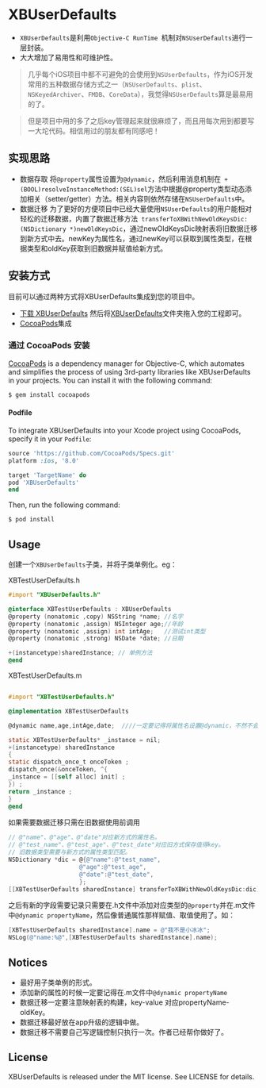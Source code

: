 # XBUserDefaults

-  `XBUserDefaults`是利用`Objective-C RunTime `机制对```NSUserDefaults```进行一层封装。
-  大大增加了易用性和可维护性。

>  几乎每个iOS项目中都不可避免的会使用到`NSUserDefaults`，作为iOS开发常用的五种数据存储方式之一（`NSUserDefaults`、`plist`、`NSKeyedArchiver`、`FMDB`、`CoreData`），我觉得```NSUserDefaults```算是最易用的了。

>  但是项目中用的多了之后key管理起来就很麻烦了，而且用每次用到都要写一大坨代码。相信用过的朋友都有同感吧！

## 实现思路
- 数据存取
  将`@property`属性设置为`@dynamic`，然后利用消息机制在``` +(BOOL)resolveInstanceMethod:(SEL)sel```方法中根据@property类型动态添加相关（setter/getter）方法。相关内容则依然存储在`NSUserDefaults`中。
- 数据迁移
  为了更好的方便项目中已经大量使用`NSUserDefaults`的用户能相对轻松的迁移数据，内置了数据迁移方法``` transferToXBWithNewOldKeysDic:(NSDictionary *)newOldKeysDic```，通过newOldKeysDic映射表将旧数据迁移到新方式中去。newKey为属性名，通过newKey可以获取到属性类型，在根据类型和oldKey获取到旧数据并赋值给新方式。

## 安装方式
目前可以通过两种方式将XBUserDefaults集成到您的项目中。
- [下载 XBUserDefaults](https://github.com/yanxiaobing/XBUserDefaults/archive/master.zip) 然后将[XBUserDefaults]()文件夹拖入您的工程即可。
- [CocoaPods](http://cocoapods.org)集成

### 通过 CocoaPods 安装

[CocoaPods](http://cocoapods.org) is a dependency manager for Objective-C, which automates and simplifies the process of using 3rd-party libraries like XBUserDefaults in your projects. You can install it with the following command:

```bash
$ gem install cocoapods
```

#### Podfile

To integrate XBUserDefaults into your Xcode project using CocoaPods, specify it in your `Podfile`:

```ruby
source 'https://github.com/CocoaPods/Specs.git'
platform :ios, '8.0'

target 'TargetName' do
pod 'XBUserDefaults'
end
```

Then, run the following command:

```bash
$ pod install
```


## Usage

创建一个`XBUserDefaults`子类，并将子类单例化。eg：

XBTestUserDefaults.h
```objective-c
#import "XBUserDefaults.h"

@interface XBTestUserDefaults : XBUserDefaults
@property (nonatomic ,copy) NSString *name; //名字
@property (nonatomic ,assign) NSInteger age;//年龄
@property (nonatomic ,assign) int intAge;   //测试int类型
@property (nonatomic ,strong) NSDate *date; //日期

+(instancetype)sharedInstance; // 单例方法
@end
```
XBTestUserDefaults.m
```objective-c

#import "XBTestUserDefaults.h"

@implementation XBTestUserDefaults

@dynamic name,age,intAge,date;  ////一定要记得将属性名设置@dynamic，不然不会动态绑定setter/getter方法，保存不了值

static XBTestUserDefaults* _instance = nil;
+(instancetype) sharedInstance
{
static dispatch_once_t onceToken ;
dispatch_once(&onceToken, ^{
_instance = [[self alloc] init] ;
}) ;
return _instance ;
}
@end
```
如果需要数据迁移只需在旧数据使用前调用
```objective-c
// @"name"、@"age"、@"date"对应新方式的属性名。
// @"test_name"、@"test_age"、@"test_date"对应旧方式保存值得key。
// 旧数据类型需要与新方式的属性类型匹配。
NSDictionary *dic = @{@"name":@"test_name",
                    @"age":@"test_age",
                    @"date":@"test_date",
                    };
[[XBTestUserDefaults sharedInstance] transferToXBWithNewOldKeysDic:dic]; 
```

之后有新的字段需要记录只需要在.h文件中添加对应类型的`@property`并在.m文件中`@dynamic propertyName`，然后像普通属性那样赋值、取值使用了。如：
```objective-c 
[XBTestUserDefaults sharedInstance].name = @"我不是小冰冰";
NSLog(@"name:%@",[XBTestUserDefaults sharedInstance].name);
```

## Notices
- 最好用子类单例的形式。
- 添加新的属性的时候一定要记得在.m文件中`@dynamic propertyName`
- 数据迁移一定要注意映射表的构建，key-value 对应propertyName-oldKey。
- 数据迁移最好放在app升级的逻辑中做。
- 数据迁移不需要自己写逻辑控制只执行一次。作者已经帮你做好了。


## License

XBUserDefaults is released under the MIT license. See LICENSE for details.
